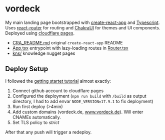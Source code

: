 # vordeck

My main landing page bootstrapped with [create-react-app](https://reactjs.org/docs/create-a-new-react-app.html) and [Typescript](https://www.typescriptlang.org/).
Uses [react-router](https://reactrouter.com/) for routing and [ChakraUI](https://chakra-ui.com/) for themes and UI components.
Deployed using [cloudflare pages](https://pages.cloudflare.com/).

- [CRA_README.md](./CRA_README.md) original `create-react-app` README
- [App.tsx](./src/App.tsx) entrypoint with lazy-loading routes in [Router.tsx](./src/Router.tsx)
- [kns/](./src/kns/index.tsx) knowledge nugget pages


## Deploy Setup

I followed the [getting startet tutorial](https://developers.cloudflare.com/pages/getting-started#adding-a-custom-domain)
almost exactly:

1. Connect github account to cloudflare pages
2. Configured the deployment (`npm run build` with `/build` as output directory, I had to add envar `NODE_VERSION=17.9.1` to fix deployment)
3. Run first deploy (>4min)
4. Add custom domains (vordeck.de, www.vordeck.de). Will enter CNAMEs automatically.
5. Set TLS policy to _strict_

After that any push will trigger a redeploy.
